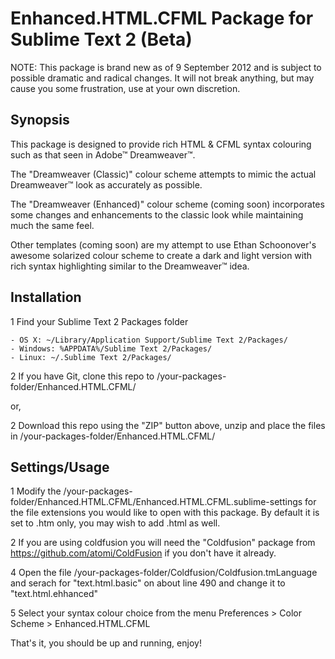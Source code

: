 Enhanced.HTML.CFML Package for Sublime Text 2 (Beta)
====================================================

NOTE: This package is brand new as of 9 September 2012 and is subject to possible dramatic and radical changes. It will not break anything, but may cause you some frustration, use at your own discretion.

Synopsis
--------

This package is designed to provide rich HTML & CFML syntax colouring such as that seen in Adobe™ Dreamweaver™.

The "Dreamweaver (Classic)" colour scheme attempts to mimic the actual Dreamweaver™ look as accurately as possible.

The "Dreamweaver (Enhanced)" colour scheme (coming soon) incorporates some changes and enhancements to the classic look while maintaining much the same feel.

Other templates (coming soon) are my attempt to use Ethan Schoonover's awesome solarized colour scheme to create a dark and light version with rich syntax highlighting similar to the Dreamweaver™ idea.


Installation
------------

1 Find your Sublime Text 2 Packages folder

    - OS X: ~/Library/Application Support/Sublime Text 2/Packages/
    - Windows: %APPDATA%/Sublime Text 2/Packages/
    - Linux: ~/.Sublime Text 2/Packages/


2 If you have Git, clone this repo to /your-packages-folder/Enhanced.HTML.CFML/

or,

2 Download this repo using the "ZIP" button above, unzip and place the files in /your-packages-folder/Enhanced.HTML.CFML/


Settings/Usage
--------------

1 Modify the /your-packages-folder/Enhanced.HTML.CFML/Enhanced.HTML.CFML.sublime-settings for the file extensions you would like to open with this package. By default it is set to .htm only, you may wish to add .html as well.

2 If you are using coldfusion you will need the "Coldfusion" package from https://github.com/atomi/ColdFusion if you don't have it already.

4 Open the file  /your-packages-folder/Coldfusion/Coldfusion.tmLanguage and serach for "text.html.basic" on about line 490 and change it to "text.html.ehhanced"

5 Select your syntax colour choice from the menu Preferences > Color Scheme > Enhanced.HTML.CFML


That's it, you should be up and running, enjoy!

